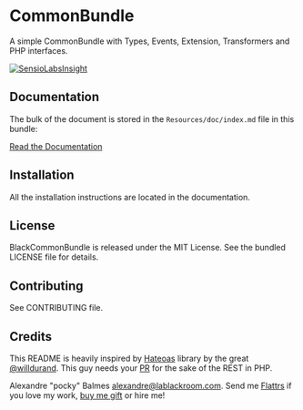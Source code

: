 CommonBundle
============

A simple CommonBundle with Types, Events, Extension, Transformers and PHP interfaces.

[![SensioLabsInsight](https://insight.sensiolabs.com/projects/eec93d37-ced3-434d-9b83-dc5537eaca2f/big.png)](https://insight.sensiolabs.com/projects/eec93d37-ced3-434d-9b83-dc5537eaca2f)

Documentation
-------------

The bulk of the document is stored in the `Resources/doc/index.md` file in this
bundle:

[Read the Documentation](https://github.com/black-project/CommonBundle/blob/master/Resources/doc/index.md)

Installation
------------

All the installation instructions are located in the documentation.

License
-------

BlackCommonBundle is released under the MIT License. See the bundled LICENSE file for details.

Contributing
------------

See CONTRIBUTING file.

Credits
-------

This README is heavily inspired by [Hateoas][1] library by the great [@willdurand][2]. This guy needs your [PR][3] for the
sake of the REST in PHP.

Alexandre "pocky" Balmes [alexandre@lablackroom.com][4]. Send me [Flattrs][5] if you love my work, [buy me gift][6] or hire me!

[1]: https://github.com/willdurand/Hateoas
[2]: https://github.com/willdurand
[3]: http://williamdurand.fr/2014/07/02/resting-with-symfony-sos/
[4]: mailto:alexandre@lablackroom.com
[5]: https://flattr.com/profile/alexandre.balmes
[6]: http://www.amazon.fr/registry/wishlist/3OR3EENRA5TSK